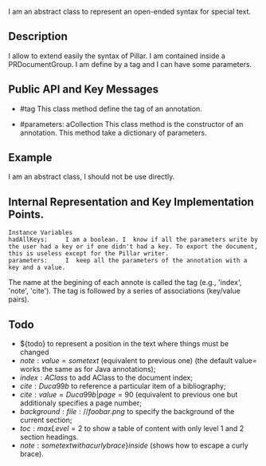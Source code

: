 I am an abstract class to represent an open-ended syntax for special text.

Description
----------------------------

I allow to extend easily the syntax of Pillar. I am contained inside a PRDocumentGroup. I am define by a tag and I can have some parameters.

Public API and Key Messages
----------------------------

- #tag
    This class method define the tag of an annotation.

- #parameters: aCollection
    This class method is the constructor of an annotation. This method take a dictionary of parameters.

Example 
----------------------------

I am an abstract class, I should not be use directly.

Internal Representation and Key Implementation Points.
----------------------------

    Instance Variables
	hadAllKeys:		I am a boolean. I  know if all the parameters write by the user had a key or if one didn't had a key. To export the document, this is useless except for the Pillar writer.
	parameters:		I  keep all the parameters of the annotation with a key and a value.
			

The name at the begining of each annote is called the tag (e.g., 'index', 'note', 'cite'). The tag is followed by a series of associations (key/value pairs).

Todo
------------------------

- ${todo} to represent a position in the text where things must be changed
- ${note:value=some text}$ (equivalent to previous one) (the default value= works the same as for Java annotations);
- ${index:AClass}$ to add AClass to the document index;
- ${cite:Duca99b}$ to reference a particular item of a bibliography;
- ${cite:value=Duca99b|page=90}$ (equivalent to previous one but additionaly specifies a page number;
- ${background:file://foobar.png}$ to specify the background of the current section;
- ${toc:maxLevel=2}$ to show a table of content with only level 1 and 2 section headings.
- ${note:some text with a curly brace \} inside}$ (shows how to escape a curly brace).